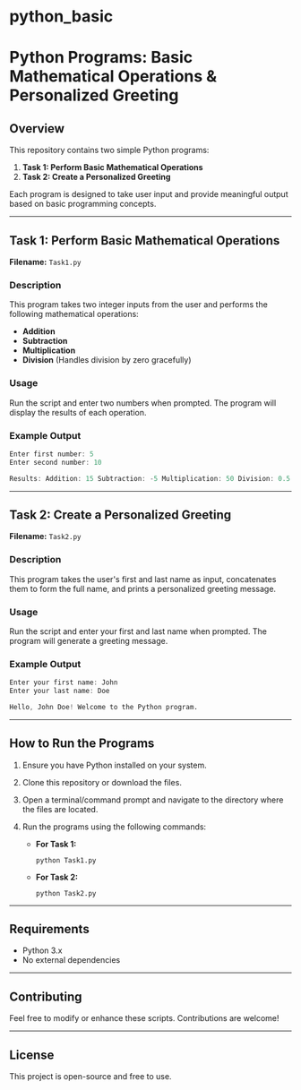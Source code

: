 # python_basic

# Python Programs: Basic Mathematical Operations & Personalized Greeting

## **Overview**
This repository contains two simple Python programs:  

1. **Task 1: Perform Basic Mathematical Operations**  
2. **Task 2: Create a Personalized Greeting**  

Each program is designed to take user input and provide meaningful output based on basic programming concepts.

---

## **Task 1: Perform Basic Mathematical Operations**  
**Filename:** `Task1.py`  

### **Description**  
This program takes two integer inputs from the user and performs the following mathematical operations:  
- **Addition**  
- **Subtraction**  
- **Multiplication**  
- **Division** (Handles division by zero gracefully)  

### **Usage**  
Run the script and enter two numbers when prompted. The program will display the results of each operation.  

### **Example Output**  
```d
Enter first number: 5
Enter second number: 10

Results: Addition: 15 Subtraction: -5 Multiplication: 50 Division: 0.5
```

---

## **Task 2: Create a Personalized Greeting**  
**Filename:** `Task2.py`  

### **Description**  
This program takes the user's first and last name as input, concatenates them to form the full name, and prints a personalized greeting message.  

### **Usage**  
Run the script and enter your first and last name when prompted. The program will generate a greeting message.  

### **Example Output**  
```d
Enter your first name: John
Enter your last name: Doe

Hello, John Doe! Welcome to the Python program.
```


---

## **How to Run the Programs**
1. Ensure you have Python installed on your system.  
2. Clone this repository or download the files.  
3. Open a terminal/command prompt and navigate to the directory where the files are located.  
4. Run the programs using the following commands:  

   - **For Task 1:**  
     ```
     python Task1.py
     ```
   - **For Task 2:**  
     ```
     python Task2.py
     ```

---

## **Requirements**
- Python 3.x  
- No external dependencies  

---

## **Contributing**
Feel free to modify or enhance these scripts. Contributions are welcome!  

---

## **License**
This project is open-source and free to use.

